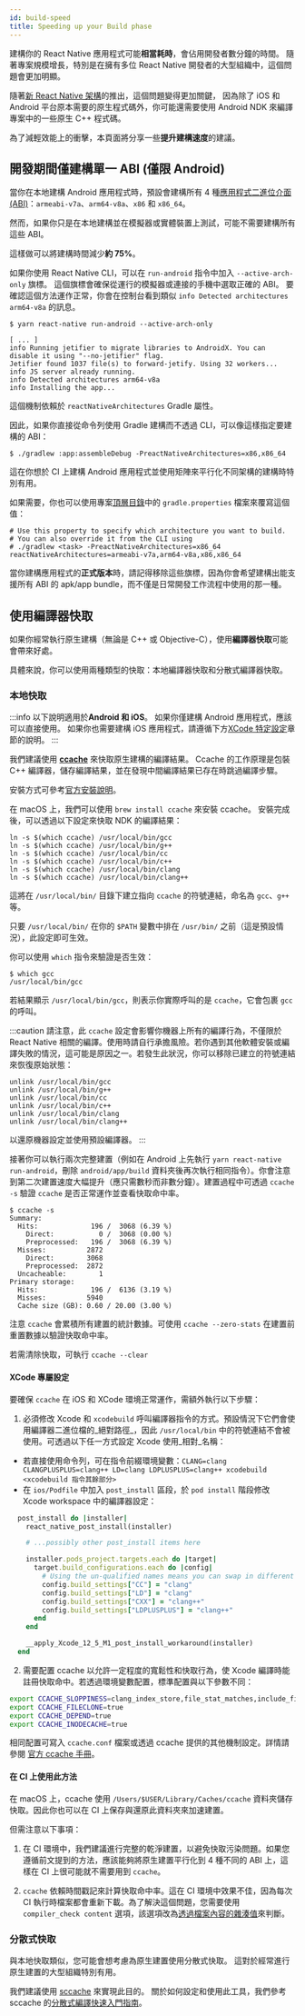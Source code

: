 ```yaml
---
id: build-speed
title: Speeding up your Build phase
---
```


建構你的 React Native 應用程式可能**相當耗時**，會佔用開發者數分鐘的時間。
隨著專案規模增長，特別是在擁有多位 React Native 開發者的大型組織中，這個問題會更加明顯。

隨著[新 React Native 架構](the-new-architecture/landing-page.md)的推出，這個問題變得更加關鍵，
因為除了 iOS 和 Android 平台原本需要的原生程式碼外，你可能還需要使用 Android NDK 來編譯專案中的一些原生 C++ 程式碼。

為了減輕效能上的衝擊，本頁面將分享一些**提升建構速度**的建議。

## 開發期間僅建構單一 ABI (僅限 Android)

當你在本地建構 Android 應用程式時，預設會建構所有 4 種[應用程式二進位介面 (ABI)](https://developer.android.com/ndk/guides/abis)：`armeabi-v7a`、`arm64-v8a`、`x86` 和 `x86_64`。

然而，如果你只是在本地建構並在模擬器或實體裝置上測試，可能不需要建構所有這些 ABI。

這樣做可以將建構時間減少**約 75%**。

如果你使用 React Native CLI，可以在 `run-android` 指令中加入 `--active-arch-only` 旗標。
這個旗標會確保從運行的模擬器或連接的手機中選取正確的 ABI。
要確認這個方法運作正常，你會在控制台看到類似 `info Detected architectures arm64-v8a` 的訊息。

```
$ yarn react-native run-android --active-arch-only

[ ... ]
info Running jetifier to migrate libraries to AndroidX. You can disable it using "--no-jetifier" flag.
Jetifier found 1037 file(s) to forward-jetify. Using 32 workers...
info JS server already running.
info Detected architectures arm64-v8a
info Installing the app...
```

這個機制依賴於 `reactNativeArchitectures` Gradle 屬性。

因此，如果你直接從命令列使用 Gradle 建構而不透過 CLI，可以像這樣指定要建構的 ABI：

```
$ ./gradlew :app:assembleDebug -PreactNativeArchitectures=x86,x86_64
```

這在你想於 CI 上建構 Android 應用程式並使用矩陣來平行化不同架構的建構時特別有用。

如果需要，你也可以使用專案[頂層目錄](https://github.com/facebook/react-native/blob/19cf70266eb8ca151aa0cc46ac4c09cb987b2ceb/template/android/gradle.properties#L30-L33)中的 `gradle.properties` 檔案來覆寫這個值：

```
# Use this property to specify which architecture you want to build.
# You can also override it from the CLI using
# ./gradlew <task> -PreactNativeArchitectures=x86_64
reactNativeArchitectures=armeabi-v7a,arm64-v8a,x86,x86_64
```

當你建構應用程式的**正式版本**時，請記得移除這些旗標，因為你會希望建構出能支援所有 ABI 的 apk/app bundle，而不僅是日常開發工作流程中使用的那一種。

## 使用編譯器快取

如果你經常執行原生建構（無論是 C++ 或 Objective-C），使用**編譯器快取**可能會帶來好處。

具體來說，你可以使用兩種類型的快取：本地編譯器快取和分散式編譯器快取。

### 本地快取

:::info
以下說明適用於**Android 和 iOS**。
如果你僅建構 Android 應用程式，應該可以直接使用。
如果你也需要建構 iOS 應用程式，請遵循下方[XCode 特定設定](#xcode-specific-setup)章節的說明。
:::

我們建議使用 [**ccache**](https://ccache.dev/) 來快取原生建構的編譯結果。
Ccache 的工作原理是包裝 C++ 編譯器，儲存編譯結果，並在發現中間編譯結果已存在時跳過編譯步驟。

安裝方式可參考[官方安裝說明](https://github.com/ccache/ccache/blob/master/doc/INSTALL.md)。

在 macOS 上，我們可以使用 `brew install ccache` 來安裝 ccache。
安裝完成後，可以透過以下設定來快取 NDK 的編譯結果：

```
ln -s $(which ccache) /usr/local/bin/gcc
ln -s $(which ccache) /usr/local/bin/g++
ln -s $(which ccache) /usr/local/bin/cc
ln -s $(which ccache) /usr/local/bin/c++
ln -s $(which ccache) /usr/local/bin/clang
ln -s $(which ccache) /usr/local/bin/clang++
```

這將在 `/usr/local/bin/` 目錄下建立指向 `ccache` 的符號連結，命名為 `gcc`、`g++` 等。

只要 `/usr/local/bin/` 在你的 `$PATH` 變數中排在 `/usr/bin/` 之前（這是預設情況），此設定即可生效。

你可以使用 `which` 指令來驗證是否生效：

```
$ which gcc
/usr/local/bin/gcc
```

若結果顯示 `/usr/local/bin/gcc`，則表示你實際呼叫的是 `ccache`，它會包裹 `gcc` 的呼叫。

:::caution
請注意，此 `ccache` 設定會影響你機器上所有的編譯行為，不僅限於 React Native 相關的編譯。使用時請自行承擔風險。若你遇到其他軟體安裝或編譯失敗的情況，這可能是原因之一。若發生此狀況，你可以移除已建立的符號連結來恢復原始狀態：

```
unlink /usr/local/bin/gcc
unlink /usr/local/bin/g++
unlink /usr/local/bin/cc
unlink /usr/local/bin/c++
unlink /usr/local/bin/clang
unlink /usr/local/bin/clang++
```

以還原機器設定並使用預設編譯器。
:::

接著你可以執行兩次完整建置（例如在 Android 上先執行 `yarn react-native run-android`，刪除 `android/app/build` 資料夾後再次執行相同指令）。你會注意到第二次建置速度大幅提升（應只需數秒而非數分鐘）。建置過程中可透過 `ccache -s` 驗證 `ccache` 是否正常運作並查看快取命中率。

```
$ ccache -s
Summary:
  Hits:             196 /  3068 (6.39 %)
    Direct:           0 /  3068 (0.00 %)
    Preprocessed:   196 /  3068 (6.39 %)
  Misses:          2872
    Direct:        3068
    Preprocessed:  2872
  Uncacheable:        1
Primary storage:
  Hits:             196 /  6136 (3.19 %)
  Misses:          5940
  Cache size (GB): 0.60 / 20.00 (3.00 %)
```

注意 `ccache` 會累積所有建置的統計數據。可使用 `ccache --zero-stats` 在建置前重置數據以驗證快取命中率。

若需清除快取，可執行 `ccache --clear`

#### XCode 專屬設定

要確保 `ccache` 在 iOS 和 XCode 環境正常運作，需額外執行以下步驟：

1. 必須修改 Xcode 和 `xcodebuild` 呼叫編譯器指令的方式。預設情況下它們會使用編譯器二進位檔的_絕對路徑_，因此 `/usr/local/bin` 中的符號連結不會被使用。可透過以下任一方式設定 Xcode 使用_相對_名稱：

- 若直接使用命令列，可在指令前綴環境變數：`CLANG=clang CLANGPLUSPLUS=clang++ LD=clang LDPLUSPLUS=clang++ xcodebuild <xcodebuild 指令其餘部分>`
- 在 `ios/Podfile` 中加入 `post_install` 區段，於 `pod install` 階段修改 Xcode workspace 中的編譯器設定：

```ruby
  post_install do |installer|
    react_native_post_install(installer)

    # ...possibly other post_install items here

    installer.pods_project.targets.each do |target|
      target.build_configurations.each do |config|
        # Using the un-qualified names means you can swap in different implementations, for example ccache
        config.build_settings["CC"] = "clang"
        config.build_settings["LD"] = "clang"
        config.build_settings["CXX"] = "clang++"
        config.build_settings["LDPLUSPLUS"] = "clang++"
      end
    end

    __apply_Xcode_12_5_M1_post_install_workaround(installer)
  end
```

2. 需要配置 ccache 以允許一定程度的寬鬆性和快取行為，使 Xcode 編譯時能註冊快取命中。若透過環境變數配置，標準配置與以下參數不同：

```bash
export CCACHE_SLOPPINESS=clang_index_store,file_stat_matches,include_file_ctime,include_file_mtime,ivfsoverlay,pch_defines,modules,system_headers,time_macros
export CCACHE_FILECLONE=true
export CCACHE_DEPEND=true
export CCACHE_INODECACHE=true
```

相同配置可寫入 `ccache.conf` 檔案或透過 ccache 提供的其他機制設定。詳情請參閱 [官方 ccache 手冊](https://ccache.dev/manual/4.3.html)。

#### 在 CI 上使用此方法

在 macOS 上，ccache 使用 `/Users/$USER/Library/Caches/ccache` 資料夾儲存快取。因此你也可以在 CI 上保存與還原此資料夾來加速建置。

但需注意以下事項：

1. 在 CI 環境中，我們建議進行完整的乾淨建置，以避免快取污染問題。如果您遵循前文提到的方法，應該能夠將原生建置平行化到 4 種不同的 ABI 上，這樣在 CI 上很可能就不需要用到 `ccache`。

2. `ccache` 依賴時間戳記來計算快取命中率。這在 CI 環境中效果不佳，因為每次 CI 執行時檔案都會重新下載。為了解決這個問題，您需要使用 `compiler_check content` 選項，該選項改為[透過檔案內容的雜湊值](https://ccache.dev/manual/4.3.html)來判斷。

### 分散式快取

與本地快取類似，您可能會想考慮為原生建置使用分散式快取。
這對於經常進行原生建置的大型組織特別有用。

我們建議使用 [sccache](https://github.com/mozilla/sccache) 來實現此目的。
關於如何設定和使用此工具，我們參考 sccache 的[分散式編譯快速入門指南](https://github.com/mozilla/sccache/blob/main/docs/DistributedQuickstart.md)。